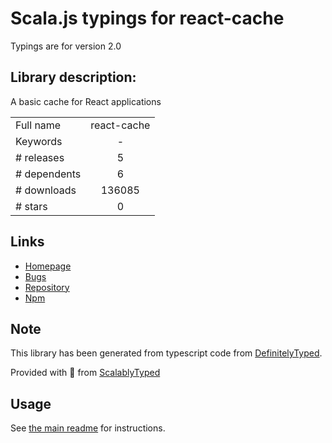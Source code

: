 
# Scala.js typings for react-cache

Typings are for version 2.0

## Library description:
A basic cache for React applications

|                    |                 |
| ------------------ | :-------------: |
| Full name          | react-cache |
| Keywords           | - |
| # releases         | 5 |
| # dependents       | 6 |
| # downloads        | 136085 |
| # stars            | 0 |

## Links
- [Homepage](https://github.com/facebook/react#readme)
- [Bugs](https://github.com/facebook/react/issues)
- [Repository](https://github.com/facebook/react)
- [Npm](https://www.npmjs.com/package/react-cache)
    


## Note
This library has been generated from typescript code from [DefinitelyTyped](https://definitelytyped.org).

Provided with :purple_heart: from [ScalablyTyped](https://github.com/oyvindberg/ScalablyTyped)

## Usage
See [the main readme](../../readme.md) for instructions.


